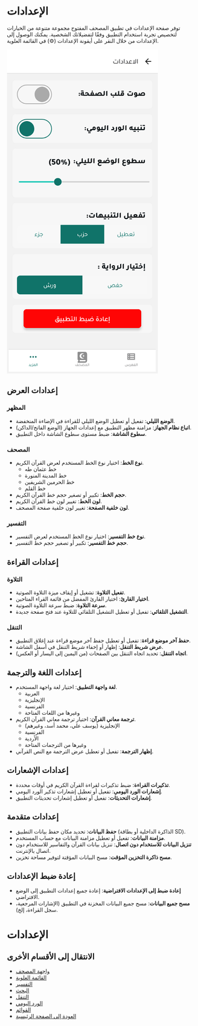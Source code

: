 # الإعدادات

توفر صفحة الإعدادات في تطبيق المصحف المفتوح مجموعة متنوعة من الخيارات لتخصيص تجربة استخدام التطبيق وفقًا لتفضيلاتك الشخصية. يمكنك الوصول إلى الإعدادات من خلال النقر على أيقونة الإعدادات (⚙️) في القائمة العلوية.

![صفحة الإعدادات](../screenshots/settings-screen.png)

## إعدادات العرض

### المظهر

- **الوضع الليلي**: تفعيل أو تعطيل الوضع الليلي للقراءة في الإضاءة المنخفضة.
- **اتباع نظام الجهاز**: مزامنة مظهر التطبيق مع إعدادات الجهاز (الوضع الفاتح/الداكن).
- **سطوع الشاشة**: ضبط مستوى سطوع الشاشة داخل التطبيق.

### المصحف

- **نوع الخط**: اختيار نوع الخط المستخدم لعرض القرآن الكريم.
  - خط عثمان طه
  - خط المدينة المنورة
  - خط الحرمين الشريفين
  - خط القلم
- **حجم الخط**: تكبير أو تصغير حجم خط القرآن الكريم.
- **لون الخط**: تغيير لون خط القرآن الكريم.
- **لون خلفية الصفحة**: تغيير لون خلفية صفحة المصحف.

### التفسير

- **نوع خط التفسير**: اختيار نوع الخط المستخدم لعرض التفسير.
- **حجم خط التفسير**: تكبير أو تصغير حجم خط التفسير.

## إعدادات القراءة

### التلاوة

- **تفعيل التلاوة**: تشغيل أو إيقاف ميزة التلاوة الصوتية.
- **اختيار القارئ**: اختيار القارئ المفضل من قائمة القراء المتاحين.
- **سرعة التلاوة**: ضبط سرعة التلاوة الصوتية.
- **التشغيل التلقائي**: تفعيل أو تعطيل التشغيل التلقائي للتلاوة عند فتح صفحة جديدة.

### التنقل

- **حفظ آخر موضع قراءة**: تفعيل أو تعطيل حفظ آخر موضع قراءة عند إغلاق التطبيق.
- **عرض شريط التنقل**: إظهار أو إخفاء شريط التنقل في أسفل الشاشة.
- **اتجاه التنقل**: تحديد اتجاه التنقل بين الصفحات (من اليمين إلى اليسار أو العكس).

## إعدادات اللغة والترجمة

- **لغة واجهة التطبيق**: اختيار لغة واجهة المستخدم.
  - العربية
  - الإنجليزية
  - الفرنسية
  - وغيرها من اللغات المتاحة
- **ترجمة معاني القرآن**: اختيار ترجمة معاني القرآن الكريم.
  - الإنجليزية (يوسف علي، محمد أسد، وغيرهم)
  - الفرنسية
  - الأردية
  - وغيرها من الترجمات المتاحة
- **إظهار الترجمة**: تفعيل أو تعطيل عرض الترجمة مع النص القرآني.

## إعدادات الإشعارات

- **تذكيرات القراءة**: ضبط تذكيرات لقراءة القرآن الكريم في أوقات محددة.
- **إشعارات الورد اليومي**: تفعيل أو تعطيل إشعارات تذكير الورد اليومي.
- **إشعارات التحديثات**: تفعيل أو تعطيل إشعارات تحديثات التطبيق.

## إعدادات متقدمة

- **حفظ البيانات**: تحديد مكان حفظ بيانات التطبيق (الذاكرة الداخلية أو بطاقة SD).
- **مزامنة البيانات**: تفعيل أو تعطيل مزامنة البيانات مع حساب المستخدم.
- **تنزيل البيانات للاستخدام دون اتصال**: تنزيل بيانات القرآن والتفاسير للاستخدام دون اتصال بالإنترنت.
- **مسح ذاكرة التخزين المؤقت**: مسح البيانات المؤقتة لتوفير مساحة تخزين.

## إعادة ضبط الإعدادات

- **إعادة ضبط إلى الإعدادات الافتراضية**: إعادة جميع إعدادات التطبيق إلى الوضع الافتراضي.
- **مسح جميع البيانات**: مسح جميع البيانات المخزنة في التطبيق (الإشارات المرجعية، سجل القراءة، إلخ).

# الإعدادات

## الانتقال إلى الأقسام الأخرى

- [واجهة المصحف](./mushaf_interface.md)
- [القائمة العلوية](./top_menu.md)
- [التفسير](./tafseer.md)
- [البحث](./search.md)
- [التنقل](./navigation.md)
- [الورد اليومي](./tracker.md)
- [القوائم](./lists.md)
- [العودة إلى الصفحة الرئيسية](./README.md)
